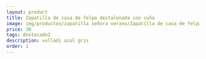 ```yaml
---
layout: product
title: Zapatilla de casa de felpa destalonada con cuña
image: img/productos/zapatilla señora verano/Zapatilla de casa de felpa destalonada con cuña=30=destacado2=vulladi azul gris.webp
price: 30
tags: destacado2
description: vulladi azul gris
order: 1
---
```

